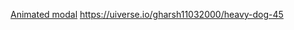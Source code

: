 [Animated modal](https://fireship.io/lessons/framer-motion-modal/)
https://uiverse.io/gharsh11032000/heavy-dog-45
